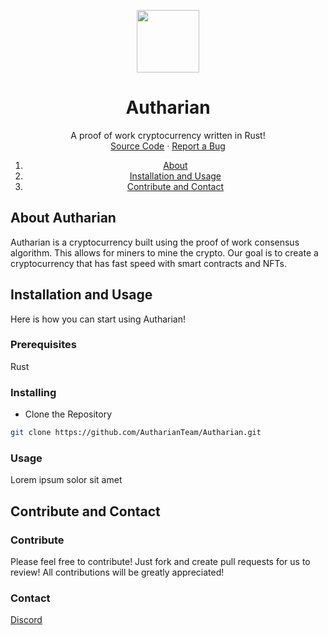 <p align="center">
  <img src="https://i.ibb.co/XXMtgMy/autharian-logo-256.png" height="100" width="100">
</p>

<h1 align="center">Autharian</h1>

<p align="center">
    A proof of work cryptocurrency written in Rust!
    <br />
    <a href="https://github.com/AutharianTeam/Autharian">Source Code</a>
    ·
    <a href="https://github.com/AutharianTeam/Autharian/issues">Report a Bug</a>
</p>

<ol>
  <li align="center"><a align="center" href="#about-autharian">About</a></li>
  <li align="center"><a align="center" href="#installation-and-usage">Installation and Usage</a></li>
  <li align="center"><a align="center" href="#contribute-and-contact">Contribute and Contact</a></li>
</ol>

<h2>About Autharian</h2>

Autharian is a cryptocurrency built using the proof of work consensus algorithm. This allows for miners to mine the crypto. Our goal is to create a cryptocurrency that has fast speed with smart contracts and NFTs.

<h2>Installation and Usage</h2>

Here is how you can start using Autharian!

<h3>Prerequisites</h3>

Rust

<h3>Installing</h3>

- Clone the Repository

```sh
git clone https://github.com/AutharianTeam/Autharian.git
```

<h3>Usage</h3>

Lorem ipsum solor sit amet

<h2>Contribute and Contact</h2>

<h3>Contribute</h3>

Please feel free to contribute! Just fork and create pull requests for us to review! All contributions will be greatly appreciated!

<h3>Contact</h3>

[Discord](https://discord.gg/d9tjEUnm58)

